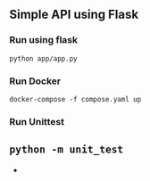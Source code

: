 ## Simple API using Flask

### Run using flask
`python app/app.py`

### Run Docker
`docker-compose -f compose.yaml up`

### Run Unittest
`python -m unit_test`   
-
-